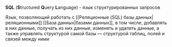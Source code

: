 **SQL** (**S**tructured **Q**uery **L**anguage) - язык структурированных запросов

Язык, позволяющий работать с [[Реляционные (SQL) базы данных|реляционными]] [[База данных|базами данных]], в том числе, добавлять в них данные, получать из них данные, изменять и удалять данные, а также управлять структурой самой базы — структурой таблиц, полей и связей между ними